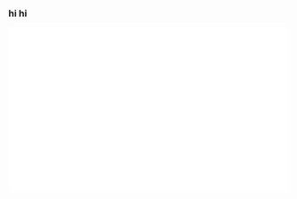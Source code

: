 ### hi hi

<img src="https://raw.githubusercontent.com/gabriellalianti/github-stats/master/generated/languages.svg#gh-dark-mode-only" />

<!--
<table>
  <tr>
    <td><img src="https://raw.githubusercontent.com/gabriellalianti/github-stats/master/generated/languages.svg#gh-dark-mode-only" /></td>
    <td><img src="https://media1.giphy.com/media/v1.Y2lkPTc5MGI3NjExb3MwcnE2eDFyd2ljNHYyZmJ5aGd0enIyaGx4emN4cTJncGF0bW96ZyZlcD12MV9pbnRlcm5hbF9naWZfYnlfaWQmY3Q9Zw/heIX5HfWgEYlW/giphy.gif" height="200" /></td>
  </tr>
</table>
-->
